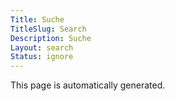 ```yaml
---
Title: Suche
TitleSlug: Search
Description: Suche
Layout: search
Status: ignore
---
```

This page is automatically generated.